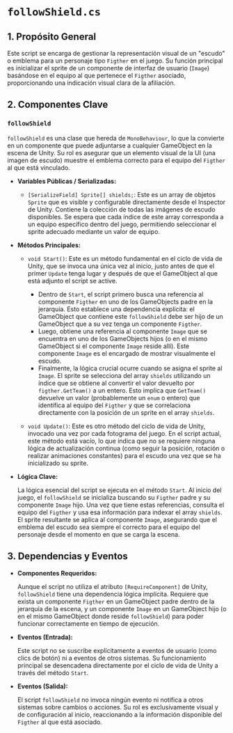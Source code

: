 # `followShield.cs`

## 1. Propósito General

Este script se encarga de gestionar la representación visual de un "escudo" o emblema para un personaje tipo `Figther` en el juego. Su función principal es inicializar el sprite de un componente de interfaz de usuario (`Image`) basándose en el equipo al que pertenece el `Figther` asociado, proporcionando una indicación visual clara de la afiliación.

## 2. Componentes Clave

### `followShield`

`followShield` es una clase que hereda de `MonoBehaviour`, lo que la convierte en un componente que puede adjuntarse a cualquier GameObject en la escena de Unity. Su rol es asegurar que un elemento visual de la UI (una imagen de escudo) muestre el emblema correcto para el equipo del `Figther` al que está vinculado.

*   **Variables Públicas / Serializadas:**

    *   `[SerializeField] Sprite[] shields;`: Este es un array de objetos `Sprite` que es visible y configurable directamente desde el Inspector de Unity. Contiene la colección de todas las imágenes de escudo disponibles. Se espera que cada índice de este array corresponda a un equipo específico dentro del juego, permitiendo seleccionar el sprite adecuado mediante un valor de equipo.

*   **Métodos Principales:**

    *   `void Start()`: Este es un método fundamental en el ciclo de vida de Unity, que se invoca una única vez al inicio, justo antes de que el primer `Update` tenga lugar y después de que el GameObject al que está adjunto el script se active.
        *   Dentro de `Start`, el script primero busca una referencia al componente `Figther` en uno de los GameObjects padre en la jerarquía. Esto establece una dependencia explícita: el GameObject que contiene este `followShield` debe ser hijo de un GameObject que a su vez tenga un componente `Figther`.
        *   Luego, obtiene una referencia al componente `Image` que se encuentra en uno de los GameObjects hijos (o en el mismo GameObject si el componente `Image` reside allí). Este componente `Image` es el encargado de mostrar visualmente el escudo.
        *   Finalmente, la lógica crucial ocurre cuando se asigna el sprite al `Image`. El sprite se selecciona del array `shields` utilizando un índice que se obtiene al convertir el valor devuelto por `figther.GetTeam()` a un entero. Esto implica que `GetTeam()` devuelve un valor (probablemente un `enum` o entero) que identifica al equipo del `Figther` y que se correlaciona directamente con la posición de un sprite en el array `shields`.

    *   `void Update()`: Este es otro método del ciclo de vida de Unity, invocado una vez por cada fotograma del juego. En el script actual, este método está vacío, lo que indica que no se requiere ninguna lógica de actualización continua (como seguir la posición, rotación o realizar animaciones constantes) para el escudo una vez que se ha inicializado su sprite.

*   **Lógica Clave:**

    La lógica esencial del script se ejecuta en el método `Start`. Al inicio del juego, el `followShield` se inicializa buscando su `Figther` padre y su componente `Image` hijo. Una vez que tiene estas referencias, consulta el equipo del `Figther` y usa esa información para indexar el array `shields`. El sprite resultante se aplica al componente `Image`, asegurando que el emblema del escudo sea siempre el correcto para el equipo del personaje desde el momento en que se carga la escena.

## 3. Dependencias y Eventos

*   **Componentes Requeridos:**

    Aunque el script no utiliza el atributo `[RequireComponent]` de Unity, `followShield` tiene una dependencia lógica implícita. Requiere que exista un componente `Figther` en un GameObject padre dentro de la jerarquía de la escena, y un componente `Image` en un GameObject hijo (o en el mismo GameObject donde reside `followShield`) para poder funcionar correctamente en tiempo de ejecución.

*   **Eventos (Entrada):**

    Este script no se suscribe explícitamente a eventos de usuario (como clics de botón) ni a eventos de otros sistemas. Su funcionamiento principal se desencadena directamente por el ciclo de vida de Unity a través del método `Start`.

*   **Eventos (Salida):**

    El script `followShield` no invoca ningún evento ni notifica a otros sistemas sobre cambios o acciones. Su rol es exclusivamente visual y de configuración al inicio, reaccionando a la información disponible del `Figther` al que está asociado.